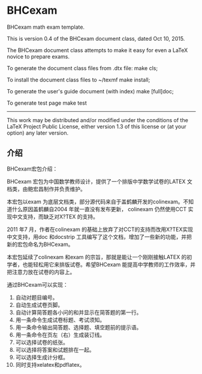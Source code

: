# BHCexam
BHCexam math exam template.

This is version 0.4 of the BHCexam document class, dated Oct 10, 2015.

The BHCexam document class attempts to make it easy for even a LaTeX novice to prepare exams.

To generate the document class files from .dtx file:
make cls;

To install the document class files to ~/texmf
make install;

To generate the user's guide document (with index)
make [full]doc;

To generate test page
make test

--------------------------------------------------------------------

This work may be distributed and/or modified under the conditions of
the LaTeX Project Public License, either version 1.3 of this license
or (at your option) any later version.


## 介绍
BHCexam宏包介绍：

BHCexam 宏包为中国数学教师设计，提供了一个排版中学数学试卷的LATEX 文档类，由鲍宏昌制作并负责维护。

本宏包以exam 为底层文档类，部分源代码来自于盖鹤麟开发的colinexam。不知道什么原因盖鹤麟自2004 年就一直没有发布更新， colinexam 仍然使用CCT 实现中文支持，而缺乏对X?TEX 的支持。

2011 年7 月，作者在colinexam 的基础上放弃了对CCT的支持而改用X?TEX实现中文支持，用doc 和docstrip 工具编写了这个文档，增加了一些新的功能，并把新的宏包命名为BHCexam。

本宏包延续了colinexam 和exam 的宗旨，那就是能让一个刚刚接触LATEX 的初学者，也能轻松用它来排版试卷。希望BHCexam 能提高中学教师的工作效率，并把注意力放在试卷的内容上。

通过BHCexam可以实现：

1. 自动对题目编号。
2. 自动生成试卷页脚。
3. 自动计算简答题各小问的和并显示在简答题的第一行。
4. 用一条命令生成试卷标题、考试须知。
5. 用一条命令输出简答题、选择题、填空题前的提示语。
6. 用一条命令在页左（右）生成装订线。
7. 可以选择试卷的纸张。
8. 可以选择将答案和试题排在一起。
9. 可以选择生成计分框。
10. 同时支持xelatex和pdflatex。
